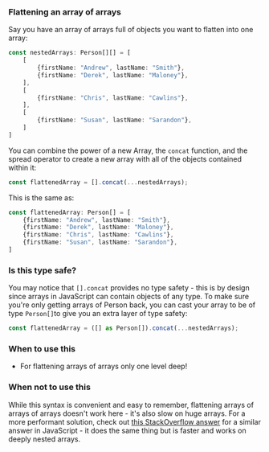 ### Flattening an array of arrays

Say you have an array of arrays full of objects you want to flatten into one array:

```typescript
const nestedArrays: Person[][] = [
    [
        {firstName: "Andrew", lastName: "Smith"},
        {firstName: "Derek", lastName: "Maloney"},
    ],
    [
        {firstName: "Chris", lastName: "Cawlins"},
    ],
    [
        {firstName: "Susan", lastName: "Sarandon"},
    ]
]
```

You can combine the power of a new Array, the `concat` function, and the spread operator to create a new array with all of the objects contained within it:

```typescript
const flattenedArray = [].concat(...nestedArrays);
```

This is the same as:

```typescript
const flattenedArray: Person[] = [
    {firstName: "Andrew", lastName: "Smith"},
    {firstName: "Derek", lastName: "Maloney"},
    {firstName: "Chris", lastName: "Cawlins"},
    {firstName: "Susan", lastName: "Sarandon"},
]
```

### Is this type safe?

You may notice that `[].concat` provides no type safety - this is by design since arrays in JavaScript can contain objects of any type.  To make sure you're only getting arrays of Person back, you can cast your array to be of type `Person[]`to give you an extra layer of type safety:

```typescript
const flattenedArray = ([] as Person[]).concat(...nestedArrays);
```

### When to use this

* For flattening arrays of arrays only one level deep!

### When not to use this

While this syntax is convenient and easy to remember, flattening arrays of arrays of arrays doesn't work here - it's also slow on huge arrays.  For a more performant solution, check out [this StackOverflow answer](https://stackoverflow.com/a/39000004/3853934) for a similar answer in JavaScript - it does the same thing but is faster and works on deeply nested arrays.

